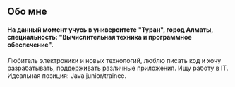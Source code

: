 ## Обо мне

#### На данный момент учусь в университете "Туран", город Алматы, специальность: "Вычислительная техника и программное обеспечение".
Любитель электроники и новых технологий, люблю писать код и хочу разрабатывать, поддерживать различные приложения. 
Ищу работу в IT. Идеальная позиция: Java junior/trainee.

